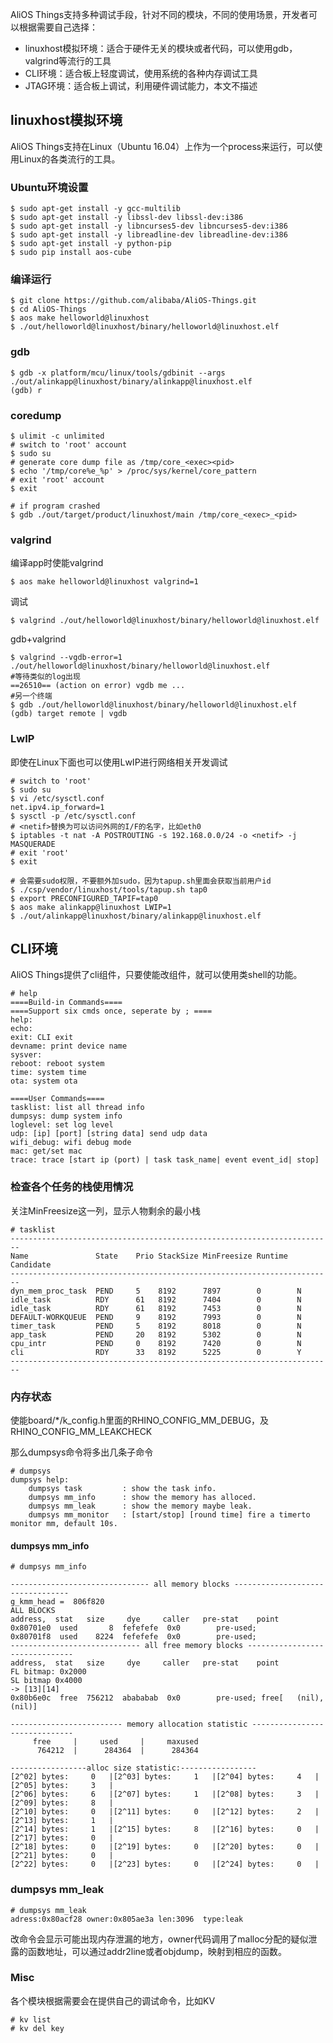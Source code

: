 AliOS Things支持多种调试手段，针对不同的模块，不同的使用场景，开发者可以根据需要自己选择：
- linuxhost模拟环境：适合于硬件无关的模块或者代码，可以使用gdb，valgrind等流行的工具
- CLI环境：适合板上轻度调试，使用系统的各种内存调试工具
- JTAG环境：适合板上调试，利用硬件调试能力，本文不描述

## linuxhost模拟环境

AliOS Things支持在Linux（Ubuntu 16.04）上作为一个process来运行，可以使用Linux的各类流行的工具。

### Ubuntu环境设置
```
$ sudo apt-get install -y gcc-multilib
$ sudo apt-get install -y libssl-dev libssl-dev:i386
$ sudo apt-get install -y libncurses5-dev libncurses5-dev:i386
$ sudo apt-get install -y libreadline-dev libreadline-dev:i386
$ sudo apt-get install -y python-pip
$ sudo pip install aos-cube
```
### 编译运行

```
$ git clone https://github.com/alibaba/AliOS-Things.git
$ cd AliOS-Things
$ aos make helloworld@linuxhost
$ ./out/helloworld@linuxhost/binary/helloworld@linuxhost.elf
```

### gdb
```
$ gdb -x platform/mcu/linux/tools/gdbinit --args ./out/alinkapp@linuxhost/binary/alinkapp@linuxhost.elf
(gdb) r
```
### coredump
```
$ ulimit -c unlimited
# switch to 'root' account
$ sudo su
# generate core dump file as /tmp/core_<exec><pid>
$ echo '/tmp/core%e_%p' > /proc/sys/kernel/core_pattern
# exit 'root' account
$ exit

# if program crashed
$ gdb ./out/target/product/linuxhost/main /tmp/core_<exec>_<pid>
```

### valgrind

编译app时使能valgrind

```
$ aos make helloworld@linuxhost valgrind=1
```

调试

```
$ valgrind ./out/helloworld@linuxhost/binary/helloworld@linuxhost.elf
```

gdb+valgrind

```
$ valgrind --vgdb-error=1 ./out/helloworld@linuxhost/binary/helloworld@linuxhost.elf
#等待类似的log出现
==26510== (action on error) vgdb me ...
#另一个终端
$ gdb ./out/helloworld@linuxhost/binary/helloworld@linuxhost.elf
(gdb) target remote | vgdb
```

### LwIP

即使在Linux下面也可以使用LwIP进行网络相关开发调试

```
# switch to 'root'
$ sudo su
$ vi /etc/sysctl.conf
net.ipv4.ip_forward=1
$ sysctl -p /etc/sysctl.conf
# <netif>替换为可以访问外网的I/F的名字，比如eth0
$ iptables -t nat -A POSTROUTING -s 192.168.0.0/24 -o <netif> -j MASQUERADE
# exit 'root'
$ exit

# 会需要sudo权限，不要额外加sudo，因为tapup.sh里面会获取当前用户id
$ ./csp/vendor/linuxhost/tools/tapup.sh tap0
$ export PRECONFIGURED_TAPIF=tap0
$ aos make alinkapp@linuxhost LWIP=1
$ ./out/alinkapp@linuxhost/binary/alinkapp@linuxhost.elf
```



## CLI环境

AliOS Things提供了cli组件，只要使能改组件，就可以使用类shell的功能。

```
# help
====Build-in Commands====
====Support six cmds once, seperate by ; ====
help: 
echo: 
exit: CLI exit
devname: print device name
sysver: 
reboot: reboot system
time: system time
ota: system ota

====User Commands====
tasklist: list all thread info
dumpsys: dump system info
loglevel: set log level
udp: [ip] [port] [string data] send udp data
wifi_debug: wifi debug mode
mac: get/set mac
trace: trace [start ip (port) | task task_name| event event_id| stop]
```



### 检查各个任务的栈使用情况

关注MinFreesize这一列，显示人物剩余的最小栈

```
# tasklist
------------------------------------------------------------------------
Name               State    Prio StackSize MinFreesize Runtime Candidate
------------------------------------------------------------------------
dyn_mem_proc_task  PEND     5    8192      7897        0        N          
idle_task          RDY      61   8192      7404        0        N          
idle_task          RDY      61   8192      7453        0        N          
DEFAULT-WORKQUEUE  PEND     9    8192      7993        0        N          
timer_task         PEND     5    8192      8018        0        N          
app_task           PEND     20   8192      5302        0        N          
cpu_intr           PEND     0    8192      7420        0        N          
cli                RDY      33   8192      5225        0        Y          
------------------------------------------------------------------------
```

### 内存状态

使能board/*/k_config.h里面的RHINO_CONFIG_MM_DEBUG，及RHINO_CONFIG_MM_LEAKCHECK

那么dumpsys命令将多出几条子命令

```
# dumpsys
dumpsys help:
	dumpsys task         : show the task info.
	dumpsys mm_info      : show the memory has alloced.
	dumpsys mm_leak      : show the memory maybe leak.
	dumpsys mm_monitor   : [start/stop] [round time] fire a timerto monitor mm, default 10s.
```

#### dumpsys mm_info

```
# dumpsys mm_info

------------------------------- all memory blocks --------------------------------- 
g_kmm_head =  806f820
ALL BLOCKS
address,  stat   size     dye     caller   pre-stat    point
0x80701e0  used       8  fefefefe  0x0        pre-used;
0x80701f8  used    8224  fefefefe  0x0        pre-used;
----------------------------- all free memory blocks ------------------------------- 
address,  stat   size     dye     caller   pre-stat    point
FL bitmap: 0x2000
SL bitmap 0x4000
-> [13][14]
0x80b6e0c  free  756212  abababab  0x0        pre-used; free[   (nil),   (nil)] 

------------------------- memory allocation statistic ------------------------------ 
     free     |     used     |     maxused
      764212  |      284364  |      284364

-----------------alloc size statistic:-----------------
[2^02] bytes:     0   |[2^03] bytes:     1   |[2^04] bytes:     4   |[2^05] bytes:     3   |
[2^06] bytes:     6   |[2^07] bytes:     1   |[2^08] bytes:     3   |[2^09] bytes:     8   |
[2^10] bytes:     0   |[2^11] bytes:     0   |[2^12] bytes:     2   |[2^13] bytes:     1   |
[2^14] bytes:     1   |[2^15] bytes:     8   |[2^16] bytes:     0   |[2^17] bytes:     0   |
[2^18] bytes:     0   |[2^19] bytes:     0   |[2^20] bytes:     0   |[2^21] bytes:     0   |
[2^22] bytes:     0   |[2^23] bytes:     0   |[2^24] bytes:     0   |

```

### dumpsys mm_leak

```
# dumpsys mm_leak
adress:0x80acf28 owner:0x805ae3a len:3096  type:leak
```

改命令会显示可能出现内存泄漏的地方，owner代码调用了malloc分配的疑似泄露的函数地址，可以通过addr2line或者objdump，映射到相应的函数。

### Misc
各个模块根据需要会在提供自己的调试命令，比如KV
```
# kv list
# kv del key
```

